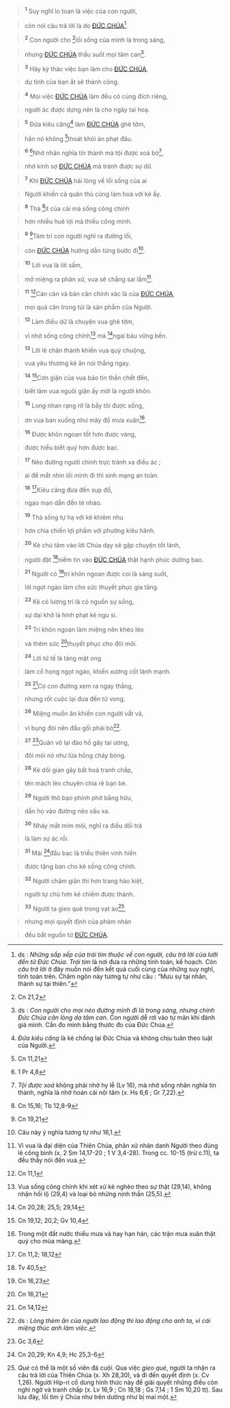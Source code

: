 > <sup><b>1</b></sup> Suy nghĩ lo toan là việc của con người,
>


> còn nói câu trả lời là do [ĐỨC CHÚA]()[^1].
>


> <sup><b>2</b></sup> Con người cho [^1*]lối sống của mình là trong sáng,
>


> nhưng [ĐỨC CHÚA]() thấu suốt mọi tâm can[^2].
>


> <sup><b>3</b></sup> Hãy ký thác việc bạn làm cho [ĐỨC CHÚA](),
>


> dự tính của bạn ắt sẽ thành công.
>


> <sup><b>4</b></sup> Mọi việc [ĐỨC CHÚA]() làm đều có cùng đích riêng,
>


> người ác được dựng nên là cho ngày tai hoạ.
>


> <sup><b>5</b></sup> Đứa kiêu căng[^3] làm [ĐỨC CHÚA]() ghê tởm,
>


> hẳn nó không [^2*]thoát khỏi án phạt đâu.
>


> <sup><b>6</b></sup> [^3*]Nhờ nhân nghĩa tín thành mà tội được xoá bỏ[^4],
>


> nhờ kính sợ [ĐỨC CHÚA]() mà tránh được sự dữ.
>


> <sup><b>7</b></sup> Khi [ĐỨC CHÚA]() hài lòng về lối sống của ai
>


> Người khiến cả quân thù cũng làm hoà với kẻ ấy.
>


> <sup><b>8</b></sup> Thà [^4*]ít của cải mà sống công chính
>


> hơn nhiều huê lợi mà thiếu công minh.
>


> <sup><b>9</b></sup> [^5*]Tâm trí con người nghĩ ra đường lối,
>


> còn [ĐỨC CHÚA]() hướng dẫn từng bước đi[^5].
>


> <sup><b>10</b></sup> Lời vua là lời sấm,
>


> mở miệng ra phân xử, vua sẽ chẳng sai lầm[^6].
>


> <sup><b>11</b></sup> [^6*]Cán cân và bàn cân chính xác là của [ĐỨC CHÚA](),
>


> mọi quả cân trong túi là sản phẩm của Người.
>


> <sup><b>12</b></sup> Làm điều dữ là chuyện vua ghê tởm,
>


> vì nhờ sống công chính[^7] mà [^7*]ngai báu vững bền.
>


> <sup><b>13</b></sup> Lời lẽ chân thành khiến vua quý chuộng,
>


> vua yêu thương kẻ ăn nói thẳng ngay.
>


> <sup><b>14</b></sup> [^8*]Cơn giận của vua báo tin thần chết đến,
>


> biết làm vua nguôi giận ấy mới là người khôn.
>


> <sup><b>15</b></sup> Long nhan rạng rỡ là bầy tôi được sống,
>


> ơn vua ban xuống như mây đổ mưa xuân[^8].
>


> <sup><b>16</b></sup> Được khôn ngoan tốt hơn được vàng,
>


> được hiểu biết quý hơn được bạc.
>


> <sup><b>17</b></sup> Nẻo đường người chính trực tránh xa điều ác ;
>


> ai để mắt nhìn lối mình đi thì sinh mạng an toàn.
>


> <sup><b>18</b></sup> [^9*]Kiêu căng đưa đến sụp đổ,
>


> ngạo mạn dẫn đến té nhào.
>


> <sup><b>19</b></sup> Thà sống tự hạ với kẻ khiêm nhu
>


> hơn chia chiến lợi phẩm với phường kiêu hãnh.
>


> <sup><b>20</b></sup> Kẻ chú tâm vào lời Chúa dạy sẽ gặp chuyện tốt lành,
>


> người đặt [^10*]niềm tin vào [ĐỨC CHÚA]() thật hạnh phúc dường bao.
>


> <sup><b>21</b></sup> Người có [^11*]trí khôn ngoan được coi là sáng suốt,
>


> lời ngọt ngào làm cho sức thuyết phục gia tăng.
>


> <sup><b>22</b></sup> Kẻ có lương tri là có nguồn sự sống,
>


> sự dại khờ là hình phạt kẻ ngu si.
>


> <sup><b>23</b></sup> Trí khôn ngoan làm miệng nên khéo léo
>


> và thêm sức [^12*]thuyết phục cho đôi môi.
>


> <sup><b>24</b></sup> Lời tử tế là tảng mật ong
>


> làm cổ họng ngọt ngào, khiến xương cốt lành mạnh.
>


> <sup><b>25</b></sup> [^13*]Có con đường xem ra ngay thẳng,
>


> nhưng rốt cuộc lại đưa đến tử vong.
>


> <sup><b>26</b></sup> Miệng muốn ăn khiến con người vất vả,
>


> vì bụng đói nên đầu gối phải bò[^9].
>


> <sup><b>27</b></sup> [^14*]Quân vô lại đào hố gây tai ương,
>


> đôi môi nó như lửa hồng cháy bỏng.
>


> <sup><b>28</b></sup> Kẻ dối gian gây bất hoà tranh chấp,
>


> tên mách lẻo chuyên chia rẽ bạn bè.
>


> <sup><b>29</b></sup> Người thô bạo phỉnh phờ bằng hữu,
>


> dẫn họ vào đường nẻo xấu xa.
>


> <sup><b>30</b></sup> Nháy mắt mím môi, nghĩ ra điều dối trá
>


> là làm sự ác rồi.
>


> <sup><b>31</b></sup> Mái [^15*]đầu bạc là triều thiên vinh hiển
>


> được tặng ban cho kẻ sống công chính.
>


> <sup><b>32</b></sup> Người chậm giận thì hơn trang hào kiệt,
>


> người tự chủ hơn kẻ chiếm được thành.
>


> <sup><b>33</b></sup> Người ta gieo quẻ trong vạt áo[^10],
>


> nhưng mọi quyết định của phàm nhân
>


> đều bắt nguồn từ [ĐỨC CHÚA]().
>

[^1]: ds : *Những sắp xếp của trái tim thuộc về con người, câu trả lời của lưỡi đến từ Đức Chúa*. *Trái tim* là nơi đưa ra những tính toán, kế hoạch. Còn *câu trả lời* ở đây muốn nói đến kết quả cuối cùng của những suy nghĩ, tính toán trên. Châm ngôn này tương tự như câu : “Mưu sự tại nhân, thành sự tại thiên.”
[^2]: ds : *Con người cho mọi nẻo đường mình đi là trong sáng, nhưng chính Đức Chúa cân lòng dạ tâm can*. Con người dễ rơi vào tự mãn khi đánh giá mình. Cần đo mình bằng thước đo của Đức Chúa.
[^3]: *Đứa kiêu căng* là kẻ chống lại Đức Chúa và không chịu tuân theo luật của Người.
[^4]: *Tội được xoá* không phải nhờ hy lễ (Lv 16), mà nhờ sống nhân nghĩa tín thành, nghĩa là nhờ hoán cải nội tâm (x. Hs 6,6 ; Gr 7,22).
[^5]: Câu này ý nghĩa tương tự như 16,1.
[^6]: Vì vua là đại diện của Thiên Chúa, phân xử nhân danh Người theo đúng lẽ công bình (x. 2 Sm 14,17-20 ; 1 V 3,4-28). Trong cc. 10-15 (trừ c.11), ta đều thấy nói đến vua.
[^7]: Vua sống công chính khi xét xử kẻ nghèo theo sự thật (29,14), không nhận hối lộ (29,4) và loại bỏ những nịnh thần (25,5).
[^8]: Trong một đất nước thiếu mưa và hay hạn hán, các trận mưa xuân thật quý cho mùa màng.
[^9]: ds : *Lòng thèm ăn của người lao động thì lao động cho anh ta, vì cái miệng thúc anh làm việc*.
[^10]: *Quẻ* có thể là một số viên đá cuội. Qua việc *gieo quẻ*, người ta nhận ra câu trả lời của Thiên Chúa (x. Xh 28,30), và đi đến quyết định (x. Cv 1,26). Người Híp-ri cổ dùng hình thức này để giải quyết những điều còn nghi ngờ và tranh chấp (x. Lv 16,9 ; Cn 18,18 ; Gs 7,14 ; 1 Sm 10,20 tt). Sau lưu đày, lối tìm ý Chúa như trên dường như bị mai một.
[^1*]: Cn 21,2
[^2*]: Cn 11,21
[^3*]: 1 Pr 4,8
[^4*]: Cn 15,16; Tb 12,8-9
[^5*]: Cn 19,21
[^6*]: Cn 11,1
[^7*]: Cn 20,28; 25,5; 29,14
[^8*]: Cn 19,12; 20,2; Gv 10,4
[^9*]: Cn 11,2; 18,12
[^10*]: Tv 40,5
[^11*]: Cn 16,23
[^12*]: Cn 16,21
[^13*]: Cn 14,12
[^14*]: Gc 3,6
[^15*]: Cn 20,29; Kn 4,9; Hc 25,3-6